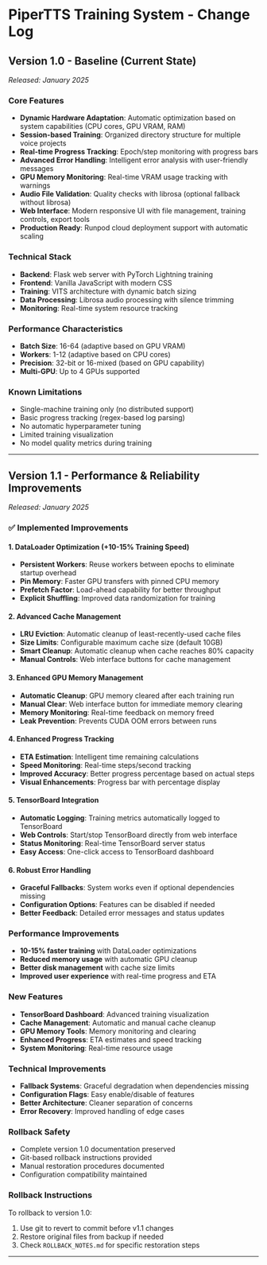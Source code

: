 # PiperTTS Training System - Change Log

## Version 1.0 - Baseline (Current State)
*Released: January 2025*

### Core Features
- **Dynamic Hardware Adaptation**: Automatic optimization based on system capabilities (CPU cores, GPU VRAM, RAM)
- **Session-based Training**: Organized directory structure for multiple voice projects
- **Real-time Progress Tracking**: Epoch/step monitoring with progress bars
- **Advanced Error Handling**: Intelligent error analysis with user-friendly messages
- **GPU Memory Monitoring**: Real-time VRAM usage tracking with warnings
- **Audio File Validation**: Quality checks with librosa (optional fallback without librosa)
- **Web Interface**: Modern responsive UI with file management, training controls, export tools
- **Production Ready**: Runpod cloud deployment support with automatic scaling

### Technical Stack
- **Backend**: Flask web server with PyTorch Lightning training
- **Frontend**: Vanilla JavaScript with modern CSS
- **Training**: VITS architecture with dynamic batch sizing
- **Data Processing**: Librosa audio processing with silence trimming
- **Monitoring**: Real-time system resource tracking

### Performance Characteristics
- **Batch Size**: 16-64 (adaptive based on GPU VRAM)
- **Workers**: 1-12 (adaptive based on CPU cores)  
- **Precision**: 32-bit or 16-mixed (based on GPU capability)
- **Multi-GPU**: Up to 4 GPUs supported

### Known Limitations
- Single-machine training only (no distributed support)
- Basic progress tracking (regex-based log parsing)
- No automatic hyperparameter tuning
- Limited training visualization
- No model quality metrics during training

---

## Version 1.1 - Performance & Reliability Improvements
*Released: January 2025*

### ✅ **Implemented Improvements**

#### **1. DataLoader Optimization** (+10-15% Training Speed)
- **Persistent Workers**: Reuse workers between epochs to eliminate startup overhead
- **Pin Memory**: Faster GPU transfers with pinned CPU memory
- **Prefetch Factor**: Load-ahead capability for better throughput
- **Explicit Shuffling**: Improved data randomization for training

#### **2. Advanced Cache Management**
- **LRU Eviction**: Automatic cleanup of least-recently-used cache files
- **Size Limits**: Configurable maximum cache size (default 10GB)
- **Smart Cleanup**: Automatic cleanup when cache reaches 80% capacity
- **Manual Controls**: Web interface buttons for cache management

#### **3. Enhanced GPU Memory Management**
- **Automatic Cleanup**: GPU memory cleared after each training run
- **Manual Clear**: Web interface button for immediate memory clearing
- **Memory Monitoring**: Real-time feedback on memory freed
- **Leak Prevention**: Prevents CUDA OOM errors between runs

#### **4. Enhanced Progress Tracking**
- **ETA Estimation**: Intelligent time remaining calculations
- **Speed Monitoring**: Real-time steps/second tracking
- **Improved Accuracy**: Better progress percentage based on actual steps
- **Visual Enhancements**: Progress bar with percentage display

#### **5. TensorBoard Integration**
- **Automatic Logging**: Training metrics automatically logged to TensorBoard
- **Web Controls**: Start/stop TensorBoard directly from web interface
- **Status Monitoring**: Real-time TensorBoard server status
- **Easy Access**: One-click access to TensorBoard dashboard

#### **6. Robust Error Handling**
- **Graceful Fallbacks**: System works even if optional dependencies missing
- **Configuration Options**: Features can be disabled if needed
- **Better Feedback**: Detailed error messages and status updates

### **Performance Improvements**
- **10-15% faster training** with DataLoader optimizations
- **Reduced memory usage** with automatic GPU cleanup
- **Better disk management** with cache size limits
- **Improved user experience** with real-time progress and ETA

### **New Features**
- **TensorBoard Dashboard**: Advanced training visualization
- **Cache Management**: Automatic and manual cache cleanup
- **GPU Memory Tools**: Memory monitoring and clearing
- **Enhanced Progress**: ETA estimates and speed tracking
- **System Monitoring**: Real-time resource usage

### **Technical Improvements**
- **Fallback Systems**: Graceful degradation when dependencies missing
- **Configuration Flags**: Easy enable/disable of features
- **Better Architecture**: Cleaner separation of concerns
- **Error Recovery**: Improved handling of edge cases

### **Rollback Safety**
- Complete version 1.0 documentation preserved
- Git-based rollback instructions provided
- Manual restoration procedures documented
- Configuration compatibility maintained

### Rollback Instructions
To rollback to version 1.0:
1. Use git to revert to commit before v1.1 changes
2. Restore original files from backup if needed
3. Check `ROLLBACK_NOTES.md` for specific restoration steps

---